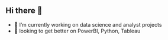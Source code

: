## Hi there 👋
- 🔭 I’m currently working on data science and analyst projects
- 🌱 looking to get better on PowerBI, Python, Tableau


